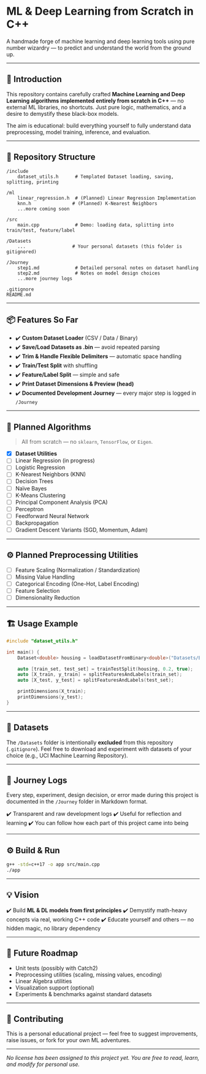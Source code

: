 # **ML & Deep Learning from Scratch in C++**

A handmade forge of machine learning and deep learning tools using pure number wizardry — to predict and understand the world from the ground up.

---

## 🧩 **Introduction**

This repository contains carefully crafted **Machine Learning and Deep Learning algorithms implemented entirely from scratch in C++** — no external ML libraries, no shortcuts. Just pure logic, mathematics, and a desire to demystify these black-box models.

The aim is educational: build everything yourself to fully understand data preprocessing, model training, inference, and evaluation.

---

## 📂 **Repository Structure**

```
/include
    dataset_utils.h      # Templated Dataset loading, saving, splitting, printing

/ml
    linear_regression.h  # (Planned) Linear Regression Implementation
    knn.h               # (Planned) K-Nearest Neighbors
    ...more coming soon

/src
    main.cpp             # Demo: loading data, splitting into train/test, feature/label

/Datasets
    ...                 # Your personal datasets (this folder is gitignored)

/Journey
    step1.md             # Detailed personal notes on dataset handling
    step2.md             # Notes on model design choices
    ...more journey logs

.gitignore
README.md
```

---

## 📦 **Features So Far**

* ✔️ **Custom Dataset Loader** (CSV / Data / Binary)
* ✔️ **Save/Load Datasets as .bin** — avoid repeated parsing
* ✔️ **Trim & Handle Flexible Delimiters** — automatic space handling
* ✔️ **Train/Test Split** with shuffling
* ✔️ **Feature/Label Split** — simple and safe
* ✔️ **Print Dataset Dimensions & Preview (head)**
* ✔️ **Documented Development Journey** — every major step is logged in `/Journey`

---

## 🔮 **Planned Algorithms**

> All from scratch — no `sklearn`, `TensorFlow`, or `Eigen`.

* [x] **Dataset Utilities**
* [ ] Linear Regression (in progress)
* [ ] Logistic Regression
* [ ] K-Nearest Neighbors (KNN)
* [ ] Decision Trees
* [ ] Naïve Bayes
* [ ] K-Means Clustering
* [ ] Principal Component Analysis (PCA)
* [ ] Perceptron
* [ ] Feedforward Neural Network
* [ ] Backpropagation
* [ ] Gradient Descent Variants (SGD, Momentum, Adam)

---

## ⚙️ **Planned Preprocessing Utilities**

* [ ] Feature Scaling (Normalization / Standardization)
* [ ] Missing Value Handling
* [ ] Categorical Encoding (One-Hot, Label Encoding)
* [ ] Feature Selection
* [ ] Dimensionality Reduction

---

## 🏗️ **Usage Example**

```cpp
#include "dataset_utils.h"

int main() {
    Dataset<double> housing = loadDatasetFromBinary<double>("Datasets/Boston_housing_dataset/data.bin");

    auto [train_set, test_set] = trainTestSplit(housing, 0.2, true);
    auto [X_train, y_train] = splitFeaturesAndLabels(train_set);
    auto [X_test, y_test] = splitFeaturesAndLabels(test_set);

    printDimensions(X_train);
    printDimensions(y_test);
}
```

---

## 📜 **Datasets**

The `/Datasets` folder is intentionally **excluded** from this repository (`.gitignore`).
Feel free to download and experiment with datasets of your choice (e.g., UCI Machine Learning Repository).

---

## 📝 **Journey Logs**

Every step, experiment, design decision, or error made during this project is documented in the `/Journey` folder in Markdown format.

✔️ Transparent and raw development logs
✔️ Useful for reflection and learning
✔️ You can follow how each part of this project came into being

---

## ⚙️ **Build & Run**

```bash
g++ -std=c++17 -o app src/main.cpp
./app
```

---

## 💡 **Vision**

✔️ Build **ML & DL models from first principles**
✔️ Demystify math-heavy concepts via real, working C++ code
✔️ Educate yourself and others — no hidden magic, no library dependency

---

## 🧪 **Future Roadmap**

* Unit tests (possibly with Catch2)
* Preprocessing utilities (scaling, missing values, encoding)
* Linear Algebra utilities
* Visualization support (optional)
* Experiments & benchmarks against standard datasets

---

## 🤝 **Contributing**

This is a personal educational project — feel free to suggest improvements, raise issues, or fork for your own ML adventures.

---

*No license has been assigned to this project yet. You are free to read, learn, and modify for personal use.*
